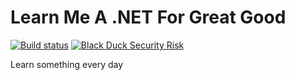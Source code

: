# Learn Me A .NET For Great Good

[![Build status](https://ci.appveyor.com/api/projects/status/ti73rcnp8lg7f0wv?svg=true)](https://ci.appveyor.com/project/nickavv/dotnet-test) [![Black Duck Security Risk](https://test.duckbuild.io/github/groups/nickavv/locations/dotnet-test/public/results/branches/master/badge-risk.svg)](https://test.duckbuild.io/github/groups/nickavv/locations/dotnet-test/public/results/branches/master)

Learn something every day
